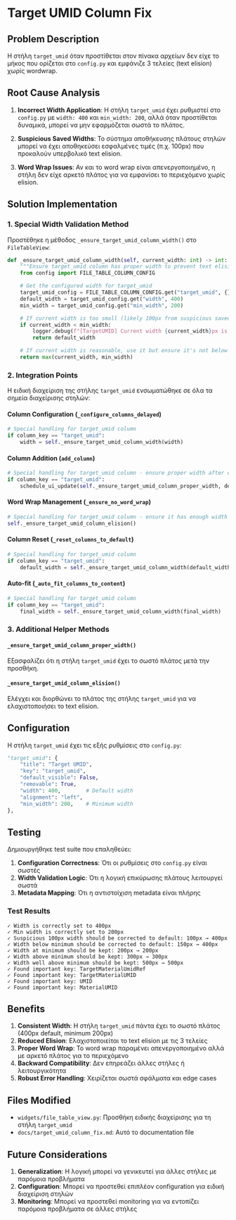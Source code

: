# Target UMID Column Fix

## Problem Description

Η στήλη `target_umid` όταν προστίθεται στον πίνακα αρχείων δεν είχε το μήκος που ορίζεται στο `config.py` και εμφάνιζε 3 τελείες (text elision) χωρίς wordwrap.

## Root Cause Analysis

1. **Incorrect Width Application**: Η στήλη `target_umid` έχει ρυθμιστεί στο `config.py` με `width: 400` και `min_width: 200`, αλλά όταν προστίθεται δυναμικά, μπορεί να μην εφαρμόζεται σωστά το πλάτος.

2. **Suspicious Saved Widths**: Το σύστημα αποθήκευσης πλάτους στηλών μπορεί να έχει αποθηκεύσει εσφαλμένες τιμές (π.χ. 100px) που προκαλούν υπερβολικό text elision.

3. **Word Wrap Issues**: Αν και το word wrap είναι απενεργοποιημένο, η στήλη δεν είχε αρκετό πλάτος για να εμφανίσει το περιεχόμενο χωρίς elision.

## Solution Implementation

### 1. Special Width Validation Method

Προστέθηκε η μέθοδος `_ensure_target_umid_column_width()` στο `FileTableView`:

```python
def _ensure_target_umid_column_width(self, current_width: int) -> int:
    """Ensure target_umid column has proper width to prevent text elision."""
    from config import FILE_TABLE_COLUMN_CONFIG

    # Get the configured width for target_umid
    target_umid_config = FILE_TABLE_COLUMN_CONFIG.get("target_umid", {})
    default_width = target_umid_config.get("width", 400)
    min_width = target_umid_config.get("min_width", 200)

    # If current width is too small (likely 100px from suspicious saved value), use default
    if current_width < min_width:
        logger.debug(f"[TargetUMID] Current width {current_width}px is below minimum {min_width}px, using default {default_width}px")
        return default_width

    # If current width is reasonable, use it but ensure it's not below minimum
    return max(current_width, min_width)
```

### 2. Integration Points

Η ειδική διαχείριση της στήλης `target_umid` ενσωματώθηκε σε όλα τα σημεία διαχείρισης στηλών:

#### Column Configuration (`_configure_columns_delayed`)
```python
# Special handling for target_umid column
if column_key == "target_umid":
    width = self._ensure_target_umid_column_width(width)
```

#### Column Addition (`add_column`)
```python
# Special handling for target_umid column - ensure proper width after configuration
if column_key == "target_umid":
    schedule_ui_update(self._ensure_target_umid_column_proper_width, delay=100, timer_id="ensure_target_umid_width")
```

#### Word Wrap Management (`_ensure_no_word_wrap`)
```python
# Special handling for target_umid column - ensure it has enough width to prevent excessive elision
self._ensure_target_umid_column_elision()
```

#### Column Reset (`_reset_columns_to_default`)
```python
# Special handling for target_umid column
if column_key == "target_umid":
    default_width = self._ensure_target_umid_column_width(default_width)
```

#### Auto-fit (`_auto_fit_columns_to_content`)
```python
# Special handling for target_umid column
if column_key == "target_umid":
    final_width = self._ensure_target_umid_column_width(final_width)
```

### 3. Additional Helper Methods

#### `_ensure_target_umid_column_proper_width()`
Εξασφαλίζει ότι η στήλη `target_umid` έχει το σωστό πλάτος μετά την προσθήκη.

#### `_ensure_target_umid_column_elision()`
Ελέγχει και διορθώνει το πλάτος της στήλης `target_umid` για να ελαχιστοποιήσει το text elision.

## Configuration

Η στήλη `target_umid` έχει τις εξής ρυθμίσεις στο `config.py`:

```python
"target_umid": {
    "title": "Target UMID",
    "key": "target_umid",
    "default_visible": False,
    "removable": True,
    "width": 400,        # Default width
    "alignment": "left",
    "min_width": 200,    # Minimum width
},
```

## Testing

Δημιουργήθηκε test suite που επαληθεύει:

1. **Configuration Correctness**: Ότι οι ρυθμίσεις στο `config.py` είναι σωστές
2. **Width Validation Logic**: Ότι η λογική επικύρωσης πλάτους λειτουργεί σωστά
3. **Metadata Mapping**: Ότι η αντιστοίχιση metadata είναι πλήρης

### Test Results
```
✓ Width is correctly set to 400px
✓ Min width is correctly set to 200px
✓ Suspicious 100px width should be corrected to default: 100px → 400px
✓ Width below minimum should be corrected to default: 150px → 400px
✓ Width at minimum should be kept: 200px → 200px
✓ Width above minimum should be kept: 300px → 300px
✓ Width well above minimum should be kept: 500px → 500px
✓ Found important key: TargetMaterialUmidRef
✓ Found important key: TargetMaterialUMID
✓ Found important key: UMID
✓ Found important key: MaterialUMID
```

## Benefits

1. **Consistent Width**: Η στήλη `target_umid` πάντα έχει το σωστό πλάτος (400px default, minimum 200px)
2. **Reduced Elision**: Ελαχιστοποιείται το text elision με τις 3 τελείες
3. **Proper Word Wrap**: Το word wrap παραμένει απενεργοποιημένο αλλά με αρκετό πλάτος για το περιεχόμενο
4. **Backward Compatibility**: Δεν επηρεάζει άλλες στήλες ή λειτουργικότητα
5. **Robust Error Handling**: Χειρίζεται σωστά σφάλματα και edge cases

## Files Modified

- `widgets/file_table_view.py`: Προσθήκη ειδικής διαχείρισης για τη στήλη `target_umid`
- `docs/target_umid_column_fix.md`: Αυτό το documentation file

## Future Considerations

1. **Generalization**: Η λογική μπορεί να γενικευτεί για άλλες στήλες με παρόμοια προβλήματα
2. **Configuration**: Μπορεί να προστεθεί επιπλέον configuration για ειδική διαχείριση στηλών
3. **Monitoring**: Μπορεί να προστεθεί monitoring για να εντοπίζει παρόμοια προβλήματα σε άλλες στήλες

